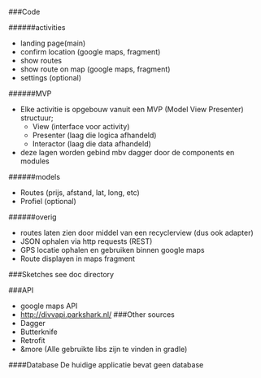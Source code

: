 ###Code

######activities
- landing page(main)
- confirm location (google maps, fragment)
- show routes
- show route on map (google maps, fragment)
- settings (optional)

######MVP
- Elke activitie is opgebouw vanuit een MVP (Model View Presenter) structuur;
	- View (interface voor activity)
	- Presenter (laag die logica afhandeld)
	- Interactor (laag die data afhandeld)
- deze lagen worden gebind mbv dagger door de components en modules

######models
- Routes (prijs, afstand, lat, long, etc)
- Profiel (optional)

######overig
- routes laten zien door middel van een recyclerview (dus ook adapter)
- JSON ophalen via http requests (REST)
- GPS locatie ophalen en gebruiken binnen google maps
- Route displayen in maps fragment

###Sketches
see doc directory

###API
- google maps API
- http://divvapi.parkshark.nl/
###Other sources
- Dagger
- Butterknife
- Retrofit
- &more
(Alle gebruikte libs zijn te vinden in gradle)

####Database
De huidige applicatie bevat geen database